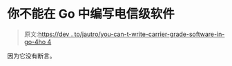 # 你不能在 Go 中编写电信级软件

> 原文:[https://dev . to/jautro/you-can-t-write-carrier-grade-software-in-go-4ho 4](https://dev.to/jautero/you-can-t-write-carrier-grade-software-in-go-4ho4)

因为它没有断言。